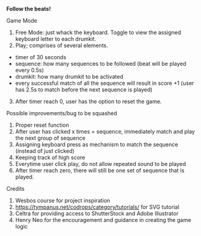 **Follow the beats!**

Game Mode
1. Free Mode: just whack the keyboard. Toggle to view the assigned keyboard letter to each drumkit.
2. Play; comprises of several elements.
- timer of 30 seconds
- sequence: how many sequences to be followed (beat will be played every 0.5s)
- drumkit: how many drumkit to be activated
- every successful match of all the sequence will result in score +1 (user has 2.5s to match before the next sequence is played)
3. After timer reach 0, user has the option to reset the game.

Possible improvements/bug to be squashed
1. Proper reset function
2. After user has clicked x times = sequence, immediately match and play the next group of sequence
3. Assigning keyboard press as mechanism to match the sequence (instead of just clicked)
4. Keeping track of high score
5. Everytime user click play, do not allow repeated sound to be played
6. After timer reach zero, there will still be one set of sequence that is played.

Credits
1. Wesbos course for project inspiration
2. https://tympanus.net/codrops/category/tutorials/ for SVG tutorial
3. Celtra for providing access to ShutterStock and Adobe Illustrator
4. Henry Neo for the encouragement and guidance in creating the game logic
